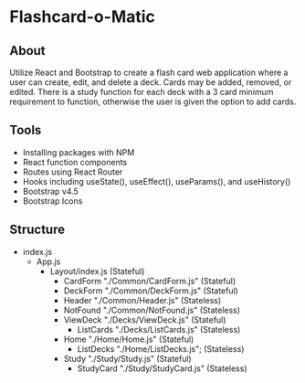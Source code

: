 # Flashcard-o-Matic

## About

Utilize React and Bootstrap to create a flash card web application where a user can create, edit, and delete a deck. Cards may be added, removed, or edited.
There is a study function for each deck with a 3 card minimum requirement to function, otherwise the user is given the option to add cards.

## Tools

- Installing packages with NPM
- React function components
- Routes using React Router
- Hooks including useState(), useEffect(), useParams(), and useHistory()
- Bootstrap v4.5
- Bootstrap Icons

## Structure

- index.js
  - App.js
    - Layout/index.js (Stateful)
      - CardForm "./Common/CardForm.js" (Stateful)
      - DeckForm "./Common/DeckForm.js" (Stateful)
      - Header "./Common/Header.js" (Stateless)
      - NotFound "./Common/NotFound.js" (Stateless)
      - ViewDeck "./Decks/ViewDeck.js" (Stateful)
        - ListCards "./Decks/ListCards.js" (Stateless)
      - Home "./Home/Home.js" (Stateful)
        - ListDecks "./Home/ListDecks.js"; (Stateless)
      - Study "./Study/Study.js" (Stateful)
        - StudyCard "./Study/StudyCard.js" (Stateless)

